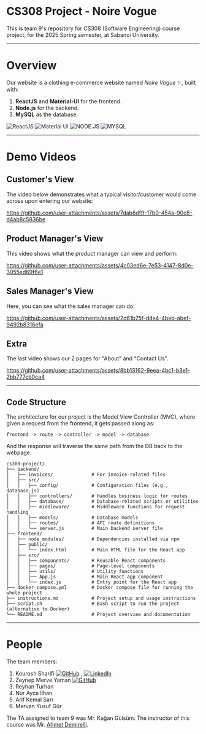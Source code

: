 # CS308 Project - Noire Vogue
This is team 9's repository for CS308 (Software Engineering) course project, for the 2025 Spring semester, at Sabanci University.

---

# Overview
Our website is a clothing e-commerce website named _Noire Vogue_ ✨, built with:
1. **ReactJS** and **Material-UI** for the frontend.
2. **Node.js** for the backend.
3. **MySQL** as the database.

![ReactJS](https://img.shields.io/badge/-ReactJs-61DAFB?logo=react&logoColor=white&style=for-the-badge)
![Material UI](https://img.shields.io/badge/Material%20UI-007FFF?style=for-the-badge&logo=mui&logoColor=white)
![NODE.JS](https://img.shields.io/badge/node.js-339933?style=for-the-badge&logo=Node.js&logoColor=white)
![MYSQL](https://img.shields.io/badge/MySQL-4479A1?style=for-the-badge&logo=mysql&logoColor=white)

---

# Demo Videos
## Customer's View
The video below demonstrates what a typical visitor/customer would come across upon entering our website:

https://github.com/user-attachments/assets/7dab6df9-17b0-454a-90c8-d4ab8c5836be

## Product Manager's View
This video shows what the product manager can view and perform:

https://github.com/user-attachments/assets/4c03ed6e-7e53-4147-8d0e-3055ed69f6e1

## Sales Manager's View
Here, you can see what the sales manager can do:

https://github.com/user-attachments/assets/2d61b75f-dde4-4beb-abef-9492b8316efa

## Extra
The last video shows our 2 pages for "About" and "Contact Us".

https://github.com/user-attachments/assets/8bb13162-9eea-4bc1-b3e1-2bb777cb0ca4

---

## Code Structure
The architecture for our project is the Model View Controller (MVC), where given a request from the frontend, it gets passed along as:

`frontend -> route -> controller -> model -> database`

And the response will traverse the same path from the DB back to the webpage.

```
cs308-project/
├── backend/
│   ├── invoices/              # For invoice-related files
│   ├── src/
│   │   ├── config/            # Configuration files (e.g., database.js)
│   │   ├── controllers/       # Handles business logic for routes
│   │   ├── database/          # Database-related scripts or utilities
│   │   ├── middleware/        # Middleware functions for request handling
│   │   ├── models/            # Database models
│   │   ├── routes/            # API route definitions
│   │   └── server.js          # Main backend server file
├── frontend/
│   ├── node_modules/          # Dependencies installed via npm
│   ├── public/
│   │   └── index.html         # Main HTML file for the React app
│   ├── src/
│   │   ├── components/        # Reusable React components
│   │   ├── pages/             # Page-level components
│   │   ├── utils/             # Utility functions
│   │   ├── App.js             # Main React app component
│   │   └── index.js           # Entry point for the React app
├── docker-compose.yml         # Docker compose file for running the whole project
├── instructions.md            # Project setup and usage instructions
├── script.sh                  # Bash script to run the project (alternative to Docker)
└── README.md                  # Project overview and documentation
```

---

# People
The team members:
  1. Kourosh Sharifi [![GitHub](https://img.shields.io/badge/GitHub-181717?style=flat&logo=github&logoColor=white)](https://github.com/KouroshKSH) , [![LinkedIn](https://img.shields.io/badge/LinkedIn-%230077B5.svg?style=flat&logo=linkedin&logoColor=white)](https://www.linkedin.com/in/kouroshsharifi)
  2. Zeynep Merve Yaman [![GitHub](https://img.shields.io/badge/GitHub-181717?style=flat&logo=github&logoColor=white)](https://github.com/zeynepyaman)
  3. Reyhan Turhan
  4. Nur Ayca İlhan
  5. Arif Kemal Sarı
  6. Mervan Yusuf Gür

The TA assigned to team 9 was Mr. Kağan Gülsüm. The instructor of this course was Mr. [Ahmet Demirelli](https://fens.sabanciuniv.edu/tr/faculty-members/detail/928).
